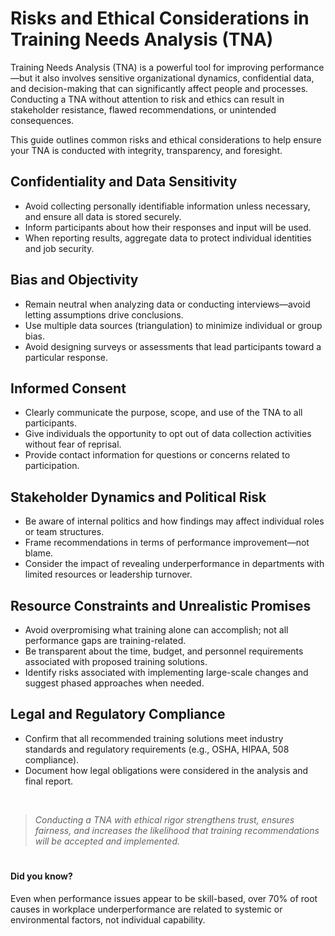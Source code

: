 # Risks and Ethical Considerations in Training Needs Analysis (TNA)

Training Needs Analysis (TNA) is a powerful tool for improving performance—but it also involves sensitive organizational dynamics, confidential data, and decision-making that can significantly affect people and processes. Conducting a TNA without attention to risk and ethics can result in stakeholder resistance, flawed recommendations, or unintended consequences.

This guide outlines common risks and ethical considerations to help ensure your TNA is conducted with integrity, transparency, and foresight.

## Confidentiality and Data Sensitivity

- Avoid collecting personally identifiable information unless necessary, and ensure all data is stored securely.
- Inform participants about how their responses and input will be used.
- When reporting results, aggregate data to protect individual identities and job security.

## Bias and Objectivity

- Remain neutral when analyzing data or conducting interviews—avoid letting assumptions drive conclusions.
- Use multiple data sources (triangulation) to minimize individual or group bias.
- Avoid designing surveys or assessments that lead participants toward a particular response.

## Informed Consent

- Clearly communicate the purpose, scope, and use of the TNA to all participants.
- Give individuals the opportunity to opt out of data collection activities without fear of reprisal.
- Provide contact information for questions or concerns related to participation.

## Stakeholder Dynamics and Political Risk

- Be aware of internal politics and how findings may affect individual roles or team structures.
- Frame recommendations in terms of performance improvement—not blame.
- Consider the impact of revealing underperformance in departments with limited resources or leadership turnover.

## Resource Constraints and Unrealistic Promises

- Avoid overpromising what training alone can accomplish; not all performance gaps are training-related.
- Be transparent about the time, budget, and personnel requirements associated with proposed training solutions.
- Identify risks associated with implementing large-scale changes and suggest phased approaches when needed.

## Legal and Regulatory Compliance

- Confirm that all recommended training solutions meet industry standards and regulatory requirements (e.g., OSHA, HIPAA, 508 compliance).
- Document how legal obligations were considered in the analysis and final report.

<br>

>*Conducting a TNA with ethical rigor strengthens trust, ensures fairness, and increases the likelihood that training recommendations will be accepted and implemented.*

#

#### **Did you know?**  
Even when performance issues appear to be skill-based, over 70% of root causes in workplace underperformance are related to systemic or environmental factors, not individual capability.

